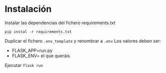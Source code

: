 # Instalación

Instalar las dependencias del fichero requirements.txt
```
pip instal -r requirements.txt
```

Duplicar el fichero `.env_template` y renombrar a `.env`
Los valores deben ser: 
- FLASK_APP=run.py
- FLASK_ENV= el que queráis

Ejecutar `flask run`